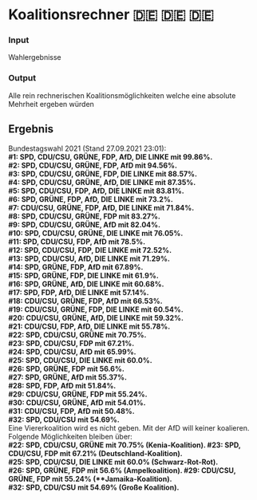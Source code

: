 # Koalitionsrechner 🇩🇪 🇩🇪 🇩🇪
### Input
Wahlergebnisse  
### Output
Alle rein rechnerischen Koalitionsmöglichkeiten welche eine absolute Mehrheit ergeben würden

## Ergebnis
Bundestagswahl 2021 (Stand 27.09.2021 23:01):  
<b>
#1: SPD, CDU/CSU, GRÜNE, FDP, AfD, DIE LINKE mit 99.86%.  
#2: SPD, CDU/CSU, GRÜNE, FDP, AfD mit 94.56%.  
#3: SPD, CDU/CSU, GRÜNE, FDP, DIE LINKE mit 88.57%.  
#4: SPD, CDU/CSU, GRÜNE, AfD, DIE LINKE mit 87.35%.  
#5: SPD, CDU/CSU, FDP, AfD, DIE LINKE mit 83.81%.  
#6: SPD, GRÜNE, FDP, AfD, DIE LINKE mit 73.2%.  
#7: CDU/CSU, GRÜNE, FDP, AfD, DIE LINKE mit 71.84%.  
#8: SPD, CDU/CSU, GRÜNE, FDP mit 83.27%.  
#9: SPD, CDU/CSU, GRÜNE, AfD mit 82.04%.  
#10: SPD, CDU/CSU, GRÜNE, DIE LINKE mit 76.05%.  
#11: SPD, CDU/CSU, FDP, AfD mit 78.5%.  
#12: SPD, CDU/CSU, FDP, DIE LINKE mit 72.52%.  
#13: SPD, CDU/CSU, AfD, DIE LINKE mit 71.29%.  
#14: SPD, GRÜNE, FDP, AfD mit 67.89%.  
#15: SPD, GRÜNE, FDP, DIE LINKE mit 61.9%.  
#16: SPD, GRÜNE, AfD, DIE LINKE mit 60.68%.  
#17: SPD, FDP, AfD, DIE LINKE mit 57.14%.  
#18: CDU/CSU, GRÜNE, FDP, AfD mit 66.53%.  
#19: CDU/CSU, GRÜNE, FDP, DIE LINKE mit 60.54%.  
#20: CDU/CSU, GRÜNE, AfD, DIE LINKE mit 59.32%.  
#21: CDU/CSU, FDP, AfD, DIE LINKE mit 55.78%.  
#22: SPD, CDU/CSU, GRÜNE mit 70.75%.  
#23: SPD, CDU/CSU, FDP mit 67.21%.  
#24: SPD, CDU/CSU, AfD mit 65.99%.  
#25: SPD, CDU/CSU, DIE LINKE mit 60.0%.  
#26: SPD, GRÜNE, FDP mit 56.6%.  
#27: SPD, GRÜNE, AfD mit 55.37%.  
#28: SPD, FDP, AfD mit 51.84%.  
#29: CDU/CSU, GRÜNE, FDP mit 55.24%.  
#30: CDU/CSU, GRÜNE, AfD mit 54.01%.  
#31: CDU/CSU, FDP, AfD mit 50.48%.  
#32: SPD, CDU/CSU mit 54.69%.  
</b>
Eine Viererkoalition wird es nicht geben. Mit der AfD will keiner koalieren. Folgende Möglichkeiten bleiben über:  
<b>
#22: SPD, CDU/CSU, GRÜNE mit 70.75% (**Kenia-Koalition**).
#23: SPD, CDU/CSU, FDP mit 67.21% (**Deutschland-Koalition**).  
#25: SPD, CDU/CSU, DIE LINKE mit 60.0% (**Schwarz-Rot-Rot**).  
#26: SPD, GRÜNE, FDP mit 56.6% (**Ampelkoalition**).
#29: CDU/CSU, GRÜNE, FDP mit 55.24% (**Jamaika-Koalition).  
#32: SPD, CDU/CSU mit 54.69% (**Große Koalition**).
</b>
